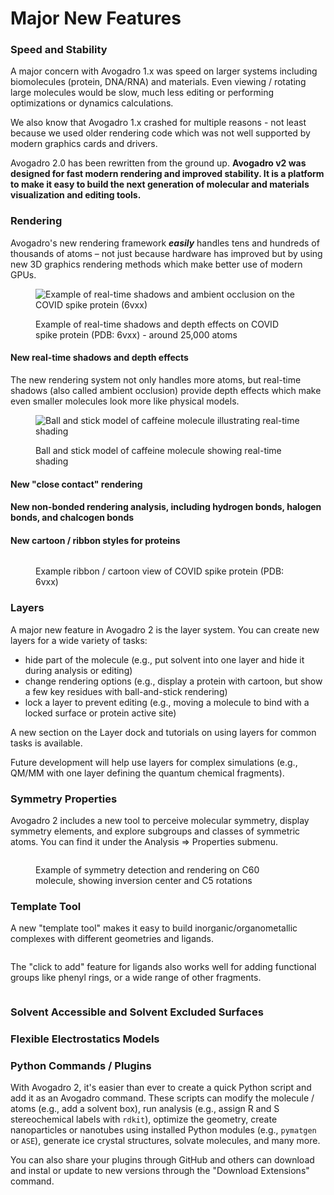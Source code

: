 # Major New Features

### Speed and Stability

A major concern with Avogadro 1.x was speed on larger systems including biomolecules (protein, DNA/RNA) and materials. Even viewing / rotating large molecules would be slow, much less editing or performing optimizations or dynamics calculations.

We also know that Avogadro 1.x crashed for multiple reasons - not least because we used older rendering code which was not well supported by modern graphics cards and drivers.

Avogadro 2.0 has been rewritten from the ground up. **Avogadro v2 was designed for fast modern rendering and improved stability. It is a platform to make it easy to build the next generation of molecular and materials visualization and editing tools.**

### Rendering

Avogadro's new rendering framework _**easily**_ handles tens and hundreds of thousands of atoms – not just because hardware has improved but by using new 3D graphics rendering methods which make better use of modern GPUs.

<figure><img src="../.gitbook/assets/6vxx-yes.png" alt="Example of real-time shadows and ambient occlusion on the COVID spike protein (6vxx)"><figcaption><p>Example of real-time shadows and depth effects on COVID spike protein (PDB: 6vxx) - around 25,000 atoms</p></figcaption></figure>

#### New real-time shadows and depth effects

The new rendering system not only handles more atoms, but real-time shadows (also called ambient occlusion) provide depth effects which make even smaller molecules look more like physical models.

<figure><img src="../.gitbook/assets/Caffeine.png" alt="Ball and stick model of caffeine molecule illustrating real-time shading"><figcaption><p>Ball and stick model of caffeine molecule showing real-time shading</p></figcaption></figure>

#### New "close contact" rendering

#### New non-bonded rendering analysis, including hydrogen bonds, halogen bonds, and chalcogen bonds

#### New cartoon / ribbon styles for proteins

<figure><img src="../.gitbook/assets/covid-spike.png" alt=""><figcaption><p>Example ribbon / cartoon view of COVID spike protein (PDB: 6vxx)</p></figcaption></figure>

### Layers

A major new feature in Avogadro 2 is the layer system. You can create new layers for a wide variety of tasks:

* hide part of the molecule (e.g., put solvent into one layer and hide it during analysis or editing)
* change rendering options (e.g., display a protein with cartoon, but show a few key residues with ball-and-stick rendering)
* lock a layer to prevent editing (e.g., moving a molecule to bind with a locked surface or protein active site)

A new section on the Layer dock and tutorials on using layers for common tasks is available.



Future development will help use layers for complex simulations (e.g., QM/MM with one layer defining the quantum chemical fragments).

### Symmetry Properties

Avogadro 2 includes a new tool to perceive molecular symmetry, display symmetry elements, and explore subgroups and classes of symmetric atoms. You can find it under the Analysis => Properties submenu.

<figure><img src="../.gitbook/assets/Symmetry.png" alt=""><figcaption><p>Example of symmetry detection and rendering on C60 molecule, showing inversion center and C5 rotations</p></figcaption></figure>

### Template Tool

A new "template tool" makes it easy to build inorganic/organometallic complexes with different geometries and ligands.&#x20;

<figure><img src="../.gitbook/assets/centers.png" alt=""><figcaption></figcaption></figure>

The "click to add" feature for ligands also works well for adding functional groups like phenyl rings, or a wide range of other fragments.

<figure><img src="../.gitbook/assets/ligands.png" alt=""><figcaption></figcaption></figure>

### Solvent Accessible and Solvent Excluded Surfaces



### Flexible Electrostatics Models



### Python Commands / Plugins

With Avogadro 2, it's easier than ever to create a quick Python script and add it as an Avogadro command. These scripts can modify the molecule / atoms (e.g., add a solvent box), run analysis (e.g., assign R and S stereochemical labels with `rdkit`), optimize the geometry, create nanoparticles or nanotubes using installed Python modules (e.g., `pymatgen` or `ASE`), generate ice crystal structures, solvate molecules, and many more.

You can also share your plugins through GitHub and others can download and instal or update to new versions through the "Download Extensions" command.

